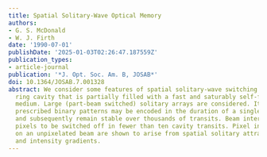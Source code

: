 ```yaml
---
title: Spatial Solitary-Wave Optical Memory
authors:
- G. S. McDonald
- W. J. Firth
date: '1990-07-01'
publishDate: '2025-01-03T02:26:47.187559Z'
publication_types:
- article-journal
publication: '*J. Opt. Soc. Am. B, JOSAB*'
doi: 10.1364/JOSAB.7.001328
abstract: We consider some features of spatial solitary-wave switching in a unidirectional
  ring cavity that is partially filled with a fast and saturably self-focusing nonlinear
  medium. Large (part-beam switched) solitary arrays are considered. It is found that
  prescribed binary patterns may be encoded in the duration of a single cavity transit
  and subsequently remain stable over thousands of transits. Beam interrupt allows
  pixels to be switched off in fewer than ten cavity transits. Pixel instabilities
  on an unpixelated beam are shown to arise from spatial solitary attractive forces
  and intensity gradients.
---
```

